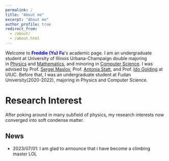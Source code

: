 ```yaml
---
permalink: /
title: "About me"
excerpt: "About me"
author_profile: true
redirect_from: 
  - /about/
  - /about.html
---
```

Welcome to **<span style="color: blue;">Freddie (Yu) Fu</span>**'s academic page. I am an undergraduate student at University of Illinois Urbana-Champaign double majoring in [Physics](https://physics.illinois.edu/) and [Mathematics](https://math.illinois.edu/), and minoring in [Computer Science](https://cs.illinois.edu/). I was advised by Prof. [Sergei Maslov](https://maslov.bioengineering.illinois.edu/), Prof. [Antonia Statt](https://statt.matse.illinois.edu/), and Prof. [Ido Golding](https://bacteriophysics.web.illinois.edu/) at UIUC. 
Before that, I was an undergraduate student at Fudan University(2020-2022), majoring in Physics and Computer Science.


Research Interest
======
After poking around in many subfield of physics, my research interests now converged into soft condense matter.






News
------
* 2023/07/01: I am glad to announce that i have become a climbing master LOL 